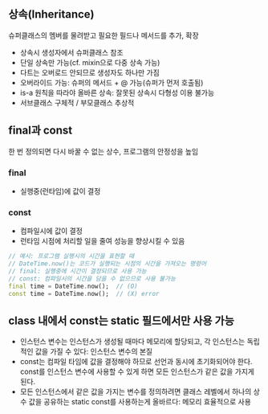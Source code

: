 ## 상속(Inheritance)
슈퍼클래스의 멤버를 물려받고 필요한 필드나 메서드를 추가, 확장
- 상속시 생성자에서 슈퍼클래스 참조
- 단일 상속만 가능(cf. mixin으로 다중 상속 가능)
- 다트는 오버로드 안되므로 생성자도 하나만 가짐
- 오버라이드 가능: 슈퍼의 메서드 + @ 가능(슈퍼가 먼저 호출됨)
- is-a 원칙을 따라야 올바른 상속: 잘못된 상속시 다형성 이용 불가능
- 서브클래스 구체적 / 부모클래스 추상적

## final과 const
한 번 정의되면 다시 바꿀 수 없는 상수, 프로그램의 안정성을 높임
### final
- 실행중(런타임)에 값이 결정
### const
- 컴파일시에 값이 결정
- 런타임 시점에 처리할 일을 줄여 성능을 향상시킬 수 있음
```dart
// 예시: 프로그램 실행시의 시간을 표현할 때
// DateTime.now()는 코드가 실행되는 시점의 시간을 가져오는 명령어
// final: 실행중에 시간이 결정되므로 사용 가능
// const: 컴파일시의 시간을 담을 수 없으므로 사용 불가능
final time = DateTime.now();  // (O)
const time = DateTime.now();  // (X) error
```

## class 내에서 const는 static 필드에서만 사용 가능
- 인스턴스 변수는 인스턴스가 생성될 때마다 메모리에 할당되고, 각 인스턴스는 독립적인 값을 가질 수 있다: 인스턴스 변수의 본질
- const는 컴파일 타임에 값을 결정해야 하므로 선언과 동시에 초기화되어야 한다. const를 인스턴스 변수에 사용할 수 있게 하면 모든 인스턴스가 같은 값을 가지게 된다. 
- 모든 인스턴스에서 같은 값을 가지는 변수를 정의하려면 클래스 레벨에서 하나의 상수 값을 공유하는 static const를 사용하는게 올바르다: 메모리 효율적으로 사용